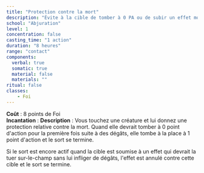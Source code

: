 ```yaml
---
title: "Protection contre la mort"
description: "Évite à la cible de tomber à 0 PA ou de subir un effet mortel."
school: "Abjuration"
level: 1
concentration: false
casting_time: "1 action"
duration: "8 heures"
range: "contact"
components:
  verbal: true
  somatic: true
  material: false
  materials: ""
ritual: false
classes:
    - Foi
---
```

**Coût** : 8 points de Foi  
**Incantation** : 
**Description** : Vous touchez une créature et lui donnez une protection relative contre la mort. Quand elle devrait tomber à 0 point d'action pour la première fois suite à des dégâts, elle tombe à la place à 1 point d'action et le sort se termine.

Si le sort est encore actif quand la cible est soumise à un effet qui devrait la tuer sur-le-champ sans lui infliger de dégâts, l'effet est annulé contre cette cible et le sort se termine.
